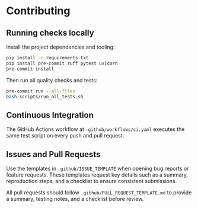 # Contributing

## Running checks locally

Install the project dependencies and tooling:

```bash
pip install -r requirements.txt
pip install pre-commit ruff pytest uvicorn
pre-commit install
```

Then run all quality checks and tests:

```bash
pre-commit run --all-files
bash scripts/run_all_tests.sh
```

## Continuous Integration

The GitHub Actions workflow at `.github/workflows/ci.yaml` executes the same test script on every push and pull request.

## Issues and Pull Requests

Use the templates in `.github/ISSUE_TEMPLATE` when opening bug reports or feature requests. These templates request key details such as a summary, reproduction steps, and a checklist to ensure consistent submissions.

All pull requests should follow `.github/PULL_REQUEST_TEMPLATE.md` to provide a summary, testing notes, and a checklist before review.
